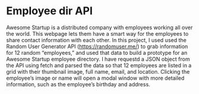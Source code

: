 # Employee dir API

Awesome Startup is a distributed company with employees working all over the world.
This webpage lets them have a smart way for the employees to share contact information with each other. In this project, I used used the Random User Generator API (https://randomuser.me/) to grab information for 12 random “employees,” and used that data to build a prototype for an Awesome Startup employee directory.
I have requestd a JSON object from the API using fetch and parsed the data so that 12 employees are listed in a grid with their thumbnail image, full name, email, and location.
Clicking the employee’s image or name will open a modal window with more detailed information, such as the employee’s birthday and address.
